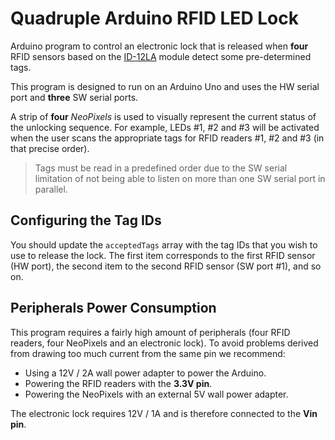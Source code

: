 # Quadruple Arduino RFID LED Lock

Arduino program to control an electronic lock that is released when **four** RFID sensors based on the [ID-12LA](https://www.sparkfun.com/products/11827) module detect some pre-determined tags.

This program is designed to run on an Arduino Uno and uses the HW serial port and **three** SW serial ports.

A strip of **four** *NeoPixels* is used to visually represent the current status of the unlocking sequence. For example, LEDs #1, #2 and #3 will be activated when the user scans the appropriate tags for RFID readers #1, #2 and #3 (in that precise order).

> Tags must be read in a predefined order due to the SW serial limitation of not being able to listen on more than one SW serial port in parallel.

## Configuring the Tag IDs

You should update the `acceptedTags` array with the tag IDs that you wish to use to release the lock. The first item corresponds to the first RFID sensor (HW port), the second item to the second RFID sensor (SW port #1), and so on.

## Peripherals Power Consumption

This program requires a fairly high amount of peripherals (four RFID readers, four NeoPixels and an electronic lock). To avoid problems derived from drawing too much current from the same pin we recommend: 

* Using a 12V / 2A wall power adapter to power the Arduino.
* Powering the RFID readers with the **3.3V pin**.
* Powering the NeoPixels with an external 5V wall power adapter.

The electronic lock requires 12V / 1A and is therefore connected to the **Vin pin**.
